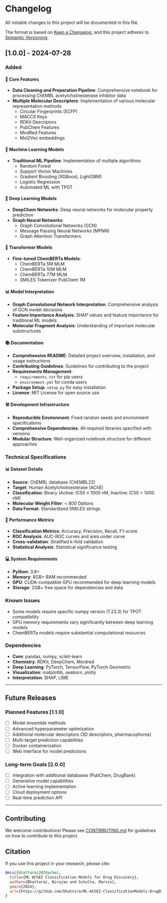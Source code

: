 # Changelog

All notable changes to this project will be documented in this file.

The format is based on [Keep a Changelog](https://keepachangelog.com/en/1.0.0/),
and this project adheres to [Semantic Versioning](https://semver.org/spec/v2.0.0.html).

## [1.0.0] - 2024-07-28

### Added

#### 🎯 Core Features
- **Data Cleaning and Preparation Pipeline**: Comprehensive notebook for processing ChEMBL acetylcholinesterase inhibitor data
- **Multiple Molecular Descriptors**: Implementation of various molecular representation methods
  - Circular Fingerprints (ECFP)
  - MACCS Keys
  - RDKit Descriptors
  - PubChem Features
  - ModRed Features
  - Mol2Vec embeddings

#### 🤖 Machine Learning Models
- **Traditional ML Pipeline**: Implementation of multiple algorithms
  - Random Forest
  - Support Vector Machines
  - Gradient Boosting (XGBoost, LightGBM)
  - Logistic Regression
  - Automated ML with TPOT

#### 🧠 Deep Learning Models
- **DeepChem Networks**: Deep neural networks for molecular property prediction
- **Graph Neural Networks**: 
  - Graph Convolutional Networks (GCN)
  - Message Passing Neural Networks (MPNN)
  - Graph Attention Transformers

#### 🔬 Transformer Models
- **Fine-tuned ChemBERTa Models**:
  - ChemBERTa 5M MLM
  - ChemBERTa 10M MLM
  - ChemBERTa 77M MLM
  - SMILES Tokenizer PubChem 1M

#### 📊 Model Interpretation
- **Graph Convolutional Network Interpretation**: Comprehensive analysis of GCN model decisions
- **Feature Importance Analysis**: SHAP values and feature importance for traditional ML models
- **Molecular Fragment Analysis**: Understanding of important molecular substructures

#### 📚 Documentation
- **Comprehensive README**: Detailed project overview, installation, and usage instructions
- **Contributing Guidelines**: Guidelines for contributing to the project
- **Requirements Management**: 
  - `requirements.txt` for pip users
  - `environment.yml` for conda users
- **Package Setup**: `setup.py` for easy installation
- **License**: MIT License for open source use

#### 🛠️ Development Infrastructure
- **Reproducible Environment**: Fixed random seeds and environment specifications
- **Comprehensive Dependencies**: All required libraries specified with versions
- **Modular Structure**: Well-organized notebook structure for different approaches

### Technical Specifications

#### 📊 Dataset Details
- **Source**: ChEMBL database (ChEMBL22)
- **Target**: Human Acetylcholinesterase (AChE)
- **Classification**: Binary (Active: IC50 ≤ 1000 nM, Inactive: IC50 > 1000 nM)
- **Molecular Weight Filter**: < 800 Daltons
- **Data Format**: Standardized SMILES strings

#### 🔧 Performance Metrics
- **Classification Metrics**: Accuracy, Precision, Recall, F1-score
- **ROC Analysis**: AUC-ROC curves and area under curve
- **Cross-validation**: Stratified k-fold validation
- **Statistical Analysis**: Statistical significance testing

#### 💻 System Requirements
- **Python**: 3.8+
- **Memory**: 8GB+ RAM recommended
- **GPU**: CUDA-compatible GPU recommended for deep learning models
- **Storage**: 2GB+ free space for dependencies and data

### Known Issues
- Some models require specific numpy version (1.23.3) for TPOT compatibility
- GPU memory requirements vary significantly between deep learning models
- ChemBERTa models require substantial computational resources

### Dependencies
- **Core**: pandas, numpy, scikit-learn
- **Chemistry**: RDKit, DeepChem, Mordred
- **Deep Learning**: PyTorch, TensorFlow, PyTorch Geometric
- **Visualization**: matplotlib, seaborn, plotly
- **Interpretation**: SHAP, LIME

---

## Future Releases

### Planned Features [1.1.0]
- [ ] Model ensemble methods
- [ ] Advanced hyperparameter optimization
- [ ] Additional molecular descriptors (3D descriptors, pharmacophores)
- [ ] Multi-target prediction capabilities
- [ ] Docker containerization
- [ ] Web interface for model predictions

### Long-term Goals [2.0.0]
- [ ] Integration with additional databases (PubChem, DrugBank)
- [ ] Generative model capabilities
- [ ] Active learning implementation
- [ ] Cloud deployment options
- [ ] Real-time prediction API

---

## Contributing

We welcome contributions! Please see [CONTRIBUTING.md](CONTRIBUTING.md) for guidelines on how to contribute to this project.

## Citation

If you use this project in your research, please cite:

```bibtex
@misc{bhattarai2024achei,
  title={ML AChEI Classification Models for Drug Discovery},
  author={Bhattarai, Nirajan and Schulte, Marvin},
  year={2024},
  url={https://github.com/bhatnira/ML-AChEI-ClassificationModels-DrugDiscovery}
}
```
